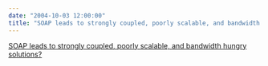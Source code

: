 ```yaml
---
date: "2004-10-03 12:00:00"
title: "SOAP leads to strongly coupled, poorly scalable, and bandwidth hungry solutions?"
---
```


[SOAP leads to strongly coupled, poorly scalable, and bandwidth hungry solutions?](/lemire/blog/2004/10-03-soap-leads-to-strongly-coupled-poorly-scalable-and-bandwidth-hungry-solutions)

